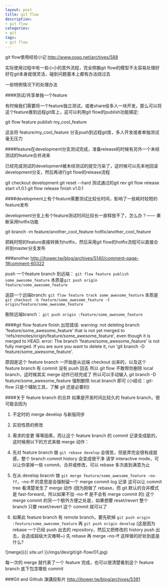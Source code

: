 ```yaml
---
layout: post
title: git flow
description:
- git flow
categories:
- git
tags:
- git flow
---
```

git flow使用经验小记
http://www.ooso.net/archives/588

实际使用过程中有一些小小的意外流程，完全照搬git flow的模型不太容易处理好
好在git本身就很灵活，碰到问题基本上都有办法绕过去

一些特例情况下的处理办法

####测试/共享单独一个feature

有时候我们需要将一个feature独立测试，或者share给多人一块开发，那么可以将这个feature推到远程git库上，这可以利用git flow的publish功能搞定:

git flow feature publish my_cool_feature

这会将 feature/my_cool_feature 分支push到远程git库，多人开发或者单独测试毫无压力

####feature在development分支测试完成，准备release的时候有另外一个未经测试的feature合并进来

已经完成测试的development被未经测试的提交污染了，这时候可以先本地回滚development分支，然后再进行git flow的release流程

git checkout development
git reset --hard 测试通过的git rev
git flow release start v1.0.1
git flow release finish v1.0.1

####development上有个feature需要测试比较长时间，影响了一些耗时较短的feature发布

development分支上有个feature测试时间比较长一直释放不了，怎么办？—— 果断采用hotfix功能

git branch -m feature/another_cool_feature hotfix/another_cool_feature

把耗时短的feature直接转换为hotfix，然后采用git flow的hotfix流程可以直接合并到master分支发布

###another
http://ihower.tw/blog/archives/5140/comment-page-1#comment-60322

push 一个feature branch 到远端：
`git flow feature publish some_awesome_feature`
本质是`git push origin feature/some_awesome_feature`

追踪一个远端branch:
`git flow feature track some_awesome_feature`
本质是`git checkout -b feature/some_awesome_feature -t origin/feature/some_awesome_feature`

刪除远端branch：
`git push origin :feature/some_awesome_feature`

####git flow feature finish 出现错误:
warning: not deleting branch 'feature/some_awesome_feature' that is not yet merged to
'refs/remotes/origin/feature/some_awesome_feature', even though it is merged to HEAD.
error: The branch 'feature/some_awesome_feature' is not fully merged.
If you are sure you want to delete it, run 'git branch -D feature/some_awesome_feature'.


原因是这个 feature branch 一开始是从远端 checkout 出来的，以及这个 feature branch 有 commit 没有 push 回去 
所以 git flow 不敢帮你删除 local branch，这时候其实 merge 动作已经完成了
所以可以手动输入 git branch -D feature/some_awesome_feature 强制删除 local branch 即可
(小结论：git-flow 只是个辅助工具，了解 git 还是必要的)

####关于 feature branch 的合并
如果是开发时间比较久的 feature branch，很可能会因为
1. 不定时的 merge develop 与新版同步
2. 实验性质的修改
3. 需求的变更 等等因素，而让这个 feature branch 的 commit 记录变成脏的，这时候用以下的方式来做 merge 动作：

1. 先对 feature branch 做 `git rebase develop`
会很苦，但是弄完会很有成就感，整个 branch commit history 会变成很干净
请学 interactive mode，可以让你拿掉一些 commit、合并或修改，可以 rebase 多次直到满意为止

2. 在从 develop bracnh 做 `git merge feature/some_awesome_feature –no-ff`，–no-ff 的意思是会强制留一个 merge commit log 记录
这可以让 commit tree 看清楚发生了 merge 动作
(因为刚做了 rebase，而 git 默认的合并模式是 fast-forward，所以如果不加 –no-ff 是不会有 merge commit 的) 
这个 merge commit 的另一个额外方便之处是，如果想要 reset/revert 整个 branch 只要 reset/revert 这个 commit 就可以了

3. 如果此 feature branch 有 remote branch，要先砍掉 
`git push origin :feature/some_awesome_feature` 再
`git push origin develop` 
(这是因为 rebase 一个已经 push 出去的 repository，然后又把修改的 history push 出去，会造成超级大灾难啊~)
先 rebase 再 merge –no-ff 这样做的好处到底是什么? 

![merge]({{ site.url }}/imgs/dev/git/git-flow/01.jpg)

每一次的 merge 就代表了一个 feature 完成，也可以很清楚看到这个 feature branch 底下包含哪些 commit


###Git and Github 演講投影片
http://ihower.tw/blog/archives/5391